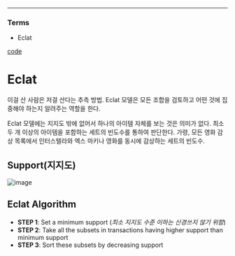 ****
### Terms
- Eclat

[code](https://github.com/EricChoii/ai-boot-camp/blob/main/ai/unsupervised-learning/association-rule/codes/eclat.ipynb)

# Eclat
이걸 산 사람은 저걸 산다는 추측 방법. Eclat 모델은 모든 조합을 검토하고 어떤 것에 집중해야 하는지 알려주는 역할을 한다.

Eclat 모델에는 지지도 밖에 없어서 하나의 아이템 자체를 보는 것은 의미가 없다. 최소 두 개 이상의 아이템을 포함하는 세트의 빈도수를 통하여 판단한다. 가령, 모든 영화 감상 목록에서 인터스텔라와 엑스 마키나 영화를 동시에 감상하는 세트의 빈도수. 

## Support(지지도)
![image](https://user-images.githubusercontent.com/39285147/178717475-5b89ee51-26da-4d6a-96e8-40cdda800b7c.png)

## Eclat Algorithm
- **STEP 1**: Set a minimum support (*최소 지지도 수준 이하는 신경쓰지 않기 위함*)
- **STEP 2**: Take all the subsets in transactions having higher support than minimum support
- **STEP 3**: Sort these subsets by decreasing support
